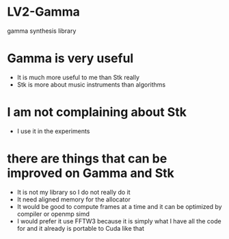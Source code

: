 # LV2-Gamma
gamma synthesis library

# Gamma is very useful
* It is much more useful to me than Stk really
* Stk is more about music instruments than algorithms

# I am not complaining about Stk
* I use it in the experiments

# there are things that can be improved on Gamma and Stk
* It is not my library so I do not really do it
* It need aligned memory for the allocator
* It would be good to compute frames at a time and it can be optimized by compiler or openmp simd
* I would prefer it use FFTW3 because it is simply what I have all the code for and it already is portable to Cuda like that
